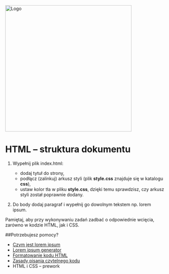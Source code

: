 <img alt="Logo" src="http://coderslab.pl/svg/logo-coderslab.svg" width="400">

# HTML &ndash; struktura dokumentu

1. Wypełnij plik index.html:
    * dodaj tytuł do strony,
    * podłącz (zalinkuj) arkusz styli (plik **style.css** znajduje się w katalogu **css**),
    * ustaw kolor tła w pliku **style.css**, dzięki temu sprawdzisz, czy arkusz styli został poprawnie dodany.    

2. Do body dodaj paragraf i wypełnij go dowolnym tekstem np. lorem ipsum.

Pamiętaj, aby przy wykonywaniu zadań zadbać o odpowiednie wcięcia, zarówno w kodzie HTML, jak i CSS.

##Potrzebujesz pomocy?
* [Czym jest lorem ipsum](https://pl.wikipedia.org/wiki/Lorem_ipsum)
* [Lorem ipsum generator](http://pl.lipsum.com/)
* [Formatowanie kodu HTML](https://www.granneman.com/webdev/coding/formatting-and-indenting-your-html/)
* [Zasady pisania czytelnego kodu](http://coderslab.pl/blog/dobre-praktyki/zasady-pisania-czytelnego-kodu-czyli-o-kulturze-programisty/)
*  HTML i CSS &ndash; prework
